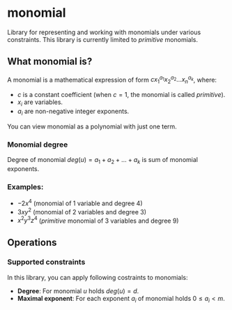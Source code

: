 # monomial

Library for representing and working with monomials under various constraints. This library is currently limited to *primitive* monomials.

## What monomial is?

A monomial is a mathematical expression of form $c x_1^{a_1} x_2^{a_2} \dots x_n^{a_k}$, where:

* $c$ is a constant coefficient (when $c = 1$, the monomial is called *primitive*).
* $x_i$ are variables.
* $a_i$ are non-negative integer exponents.

You can view monomial as a polynomial with just one term.

### Monomial degree

Degree of monomial $deg(u) = a_1 + a_2 + \dots + a_k$ is sum of monomial exponents.

### Examples:

* $-2x^4$ (monomial of 1 variable and degree 4)
* $3xy^2$ (monomial of 2 variables and degree 3)
* $x^2y^3z^4$ (*primitive* monomial of 3 variables and degree 9)

## Operations

### Supported constraints

In this library, you can apply following costraints to monomials:

* **Degree**: For monomial $u$ holds $deg(u) = d$.
* **Maximal exponent**: For each exponent $a_i$ of monomial holds $0 \leq a_i < m$.
